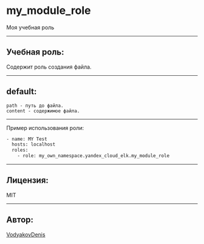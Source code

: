 # my_module_role 

Моя учебная роль

---
Учебная роль:
----------

Содержит роль создания файла.

---

default:
------------
    path - путь до файла.
    content - содержимое файла. 


---
Пример использования роли:

```bash
- name: MY Test
  hosts: localhost
  roles:
    - role: my_own_namespace.yandex_cloud_elk.my_module_role
```

---

Лицензия:
------


MIT

---
Автор:
------
[VodyakovDenis](https://github.com/VodyakovDenis) 